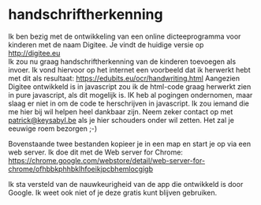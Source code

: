 # handschriftherkenning
Ik ben bezig met de ontwikkeling van een online dicteeprogramma voor kinderen met de naam Digitee.  Je vindt de huidige versie op http://digitee.eu   
Ik zou nu graag handschriftherkenning van de kinderen toevoegen als invoer.  Ik vond hiervoor op het internet een voorbeeld dat ik herwerkt hebt met dit als resultaat:
https://edubits.eu/ocr/handwriting.html
Aangezien Digitee ontwikkeld is in javascript zou ik de html-code graag herwerkt zien in pure javascript, als dit mogelijk is. 
IK heb al pogingen ondernomen, maar slaag er niet in om de code te herschrijven in javascript.  Ik zou iemand die me hier bij wil helpen heel dankbaar zijn.
Neem zeker contact op met patrick@keysabyl.be  als je hier schouders onder wil zetten.  Het zal je eeuwige roem bezorgen ;-)

Bovenstaande twee bestanden kopieer je in een map en start je op via een web server.  Ik doe dit met de Web server for Chrome:
https://chrome.google.com/webstore/detail/web-server-for-chrome/ofhbbkphhbklhfoeikjpcbhemlocgigb

Ik sta versteld van de nauwkeurigheid van de app die ontwikkeld is door Google.  Ik weet ook niet of je deze gratis kunt blijven gebruiken.
